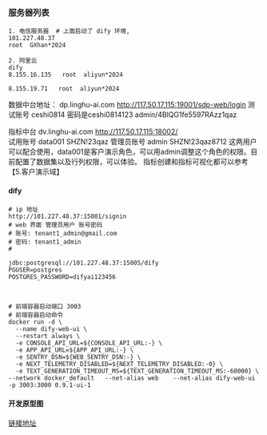 ### 服务器列表
```shell
1. 电信服务器  # 上面启动了 dify 环境,
101.227.48.37
root  GXhan*2024

2. 阿里云  
dify 
8.155.16.135   root  aliyun*2024

8.155.19.71   root  aliyun*2024  
```
数据中台地址：
dp.linghu-ai.com
http://117.50.17.115:19001/sdp-web/login 
测试账号 ceshi0814 密码是ceshi0814123
admin/4BlQG1fe5597RAzz1qaz

指标中台
dv.linghu-ai.com
http://117.50.17.115:18002/   
试用账号  data001 SHZN!23qaz
管理员账号 admin SHZN!23qaz8712
这两用户可以配合使用，data001是客户演示角色，可以用admin调整这个角色的权限。目前配置了数据集以及行列权限，可以体验。
指标创建和指标可视化都可以参考【5.客户演示域】

#### dify  
```shell
# ip 地址 
http://101.227.48.37:15001/signin
# web 界面 管理员用户 账号密码  
# 账号: tenant1_admin@gmail.com
# 密码: tenant1_admin
# 

jdbc:postgresql://101.227.48.37:15005/dify
PGUSER=postgres
POSTGRES_PASSWORD=difyai123456



# 前端容器启动端口 3003  
# 前端容器启动命令  
docker run -d \
  --name dify-web-ui \
  --restart always \
  -e CONSOLE_API_URL=${CONSOLE_API_URL:-} \
  -e APP_API_URL=${APP_API_URL:-} \
  -e SENTRY_DSN=${WEB_SENTRY_DSN:-} \
  -e NEXT_TELEMETRY_DISABLED=${NEXT_TELEMETRY_DISABLED:-0} \
  -e TEXT_GENERATION_TIMEOUT_MS=${TEXT_GENERATION_TIMEOUT_MS:-60000} \
--network docker_default   --net-alias web    --net-alias dify-web-ui -p 3003:3000 0.9.1-ui-1

```

#### 开发原型图
[链接地址](https://rp.mockplus.cn/run/rjyvZ_WhDj/BYtcU-cx-2/PvoDqtluJh?cps=expand&dt=none&ha=0&la=0&nav=1&out=0&rps=expand&rt=1&as=true)  


